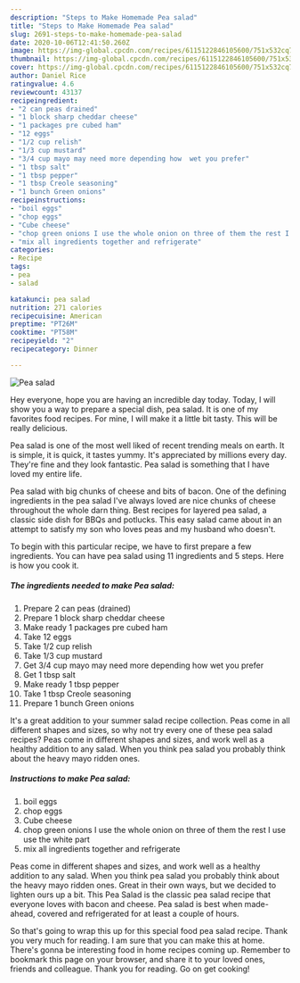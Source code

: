 ```yaml
---
description: "Steps to Make Homemade Pea salad"
title: "Steps to Make Homemade Pea salad"
slug: 2691-steps-to-make-homemade-pea-salad
date: 2020-10-06T12:41:50.260Z
image: https://img-global.cpcdn.com/recipes/6115122846105600/751x532cq70/pea-salad-recipe-main-photo.jpg
thumbnail: https://img-global.cpcdn.com/recipes/6115122846105600/751x532cq70/pea-salad-recipe-main-photo.jpg
cover: https://img-global.cpcdn.com/recipes/6115122846105600/751x532cq70/pea-salad-recipe-main-photo.jpg
author: Daniel Rice
ratingvalue: 4.6
reviewcount: 43137
recipeingredient:
- "2 can peas drained"
- "1 block sharp cheddar cheese"
- "1 packages pre cubed ham"
- "12 eggs"
- "1/2 cup relish"
- "1/3 cup mustard"
- "3/4 cup mayo may need more depending how  wet you prefer"
- "1 tbsp salt"
- "1 tbsp pepper"
- "1 tbsp Creole seasoning"
- "1 bunch Green onions"
recipeinstructions:
- "boil eggs"
- "chop eggs"
- "Cube cheese"
- "chop green onions I use the whole onion on three of them the rest I use use the white part"
- "mix all ingredients together and refrigerate"
categories:
- Recipe
tags:
- pea
- salad

katakunci: pea salad 
nutrition: 271 calories
recipecuisine: American
preptime: "PT26M"
cooktime: "PT58M"
recipeyield: "2"
recipecategory: Dinner

---
```



![Pea salad](https://img-global.cpcdn.com/recipes/6115122846105600/751x532cq70/pea-salad-recipe-main-photo.jpg)

Hey everyone, hope you are having an incredible day today. Today, I will show you a way to prepare a special dish, pea salad. It is one of my favorites food recipes. For mine, I will make it a little bit tasty. This will be really delicious.

Pea salad is one of the most well liked of recent trending meals on earth. It is simple, it is quick, it tastes yummy. It's appreciated by millions every day. They're fine and they look fantastic. Pea salad is something that I have loved my entire life.

Pea salad with big chunks of cheese and bits of bacon. One of the defining ingredients in the pea salad I&#39;ve always loved are nice chunks of cheese throughout the whole darn thing. Best recipes for layered pea salad, a classic side dish for BBQs and potlucks. This easy salad came about in an attempt to satisfy my son who loves peas and my husband who doesn&#39;t.


To begin with this particular recipe, we have to first prepare a few ingredients. You can have pea salad using 11 ingredients and 5 steps. Here is how you cook it.

<!--inarticleads1-->

##### The ingredients needed to make Pea salad:

1. Prepare 2 can peas (drained)
1. Prepare 1 block sharp cheddar cheese
1. Make ready 1 packages pre cubed ham
1. Take 12 eggs
1. Take 1/2 cup relish
1. Take 1/3 cup mustard
1. Get 3/4 cup mayo may need more depending how  wet you prefer
1. Get 1 tbsp salt
1. Make ready 1 tbsp pepper
1. Take 1 tbsp Creole seasoning
1. Prepare 1 bunch Green onions


It&#39;s a great addition to your summer salad recipe collection. Peas come in all different shapes and sizes, so why not try every one of these pea salad recipes? Peas come in different shapes and sizes, and work well as a healthy addition to any salad. When you think pea salad you probably think about the heavy mayo ridden ones. 

<!--inarticleads2-->

##### Instructions to make Pea salad:

1. boil eggs
1. chop eggs
1. Cube cheese
1. chop green onions I use the whole onion on three of them the rest I use use the white part
1. mix all ingredients together and refrigerate


Peas come in different shapes and sizes, and work well as a healthy addition to any salad. When you think pea salad you probably think about the heavy mayo ridden ones. Great in their own ways, but we decided to lighten ours up a bit. This Pea Salad is the classic pea salad recipe that everyone loves with bacon and cheese. Pea salad is best when made-ahead, covered and refrigerated for at least a couple of hours. 

So that's going to wrap this up for this special food pea salad recipe. Thank you very much for reading. I am sure that you can make this at home. There's gonna be interesting food in home recipes coming up. Remember to bookmark this page on your browser, and share it to your loved ones, friends and colleague. Thank you for reading. Go on get cooking!
